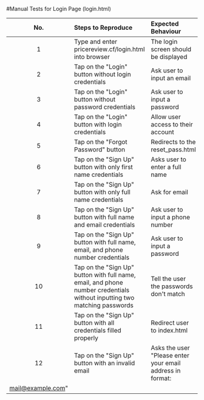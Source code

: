 #Manual Tests for Login Page (login.html)

| No.  | Steps to Reproduce  | Expected Behaviour |
| :-----: |:-----------------------------------------------------| :-----------------------------------------------------------------------|
| 1 | Type and enter pricereview.cf/login.html into browser        | The login screen should be displayed   |
| 2 | Tap on the "Login" button without login credentials     	   | Ask user to input an email    |
| 3 | Tap on the "Login" button without password credentials       | Ask user to input a password    |
| 4 | Tap on the "Login" button with login  credentials     	   | Allow user access to their account    |
| 5 | Tap on the "Forgot Password" button                          | Redirects to the reset_pass.html     |
| 6 | Tap on the "Sign Up" button with only first name credentials | Asks user to enter a full name     |
| 7 | Tap on the "Sign Up" button with only full name credentials  | Ask for email    |
| 8 | Tap on the "Sign Up" button with full name and email credentials     | Ask user to input a phone number    |
| 9 | Tap on the "Sign Up" button with full name, email, and phone number credentials     | Ask user to input a password    |
| 10 | Tap on the "Sign Up" button with full name, email, and phone number credentials without inputting two matching passwords | Tell the user the passwords don't match |
| 11 | Tap on the "Sign Up" button with all credentials filled properly | Redirect user to index.html |
| 12 | Tap on the "Sign Up" button with an invalid email | Asks the user "Please enter your email address in format:
mail@example.com" |
